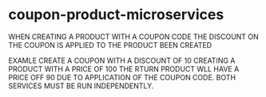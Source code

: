 # coupon-product-microservices
WHEN CREATING A PRODUCT WITH A COUPON CODE THE DISCOUNT ON THE COUPON IS APPLIED TO THE PRODUCT 
BEEN CREATED 

EXAMLE
CREATE A COUPON WITH A DISCOUNT OF 10
CREATING A PRODUCT WITH A PRICE OF 100
THE RTURN PRODUCT WLL HAVE A PRICE OFF 90 DUE TO APPLICATION OF THE COUPON CODE.
BOTH SERVICES MUST BE RUN INDEPENDENTLY.
